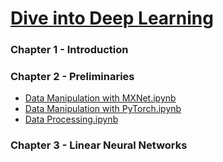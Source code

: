 # [Dive into Deep Learning](https://d2l.ai/)

### Chapter 1 - Introduction

### Chapter 2 - Preliminaries

- [Data Manipulation with MXNet.ipynb](https://github.com/Andrew-Ng-s-number-one-fan/Dive-into-Deep-Learning/blob/master/MXNet/C1-1-Data%20Manipulation-with-MXNet.ipynb)
- [Data Manipulation with PyTorch.ipynb](https://github.com/Andrew-Ng-s-number-one-fan/Dive-into-Deep-Learning/blob/master/PyTorch/C1-1-Data%20Manipulation-with-PyTorch.ipynb)
- [Data Processing.ipynb]()

### Chapter 3 - Linear Neural Networks
